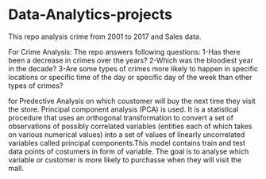 # Data-Analytics-projects

This repo analysis crime from 2001 to 2017 and Sales data.

For Crime Analysis: 
The repo answers following questions:
1-Has there been a decrease in crimes over the years? 
2-Which was the bloodiest year in the decade? 
3-Are some types of crimes more likely to happen in specific locations or specific time of the day or specific day of the week than other types of crimes?

for Predective Analysis on which coustomer will buy the next time they visit the store.
Principal component analysis (PCA) is used. It is a statistical procedure that uses an orthogonal transformation to convert a set of observations of possibly correlated variables (entities each of which takes on various numerical values) into a set of values of linearly uncorrelated variables called principal components.This model contains train and test data points of costumers in form of variable. The goal is to analyse which variable or customer is more likely to purchasse when they will visit the mall.
